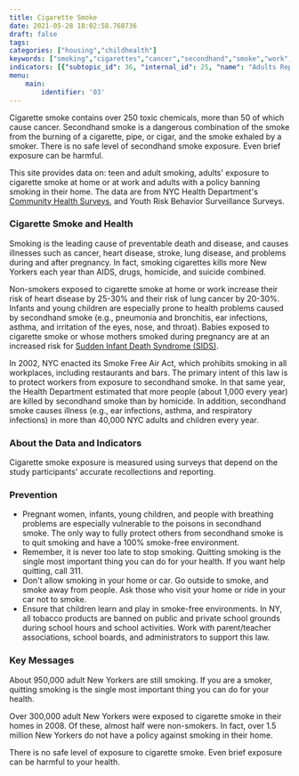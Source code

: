 ```yaml
---
title: Cigarette Smoke
date: 2021-05-28 18:02:58.768736
draft: false
tags: 
categories: ["housing","childhealth"]
keywords: ["smoking","cigarettes","cancer","secondhand","smoke","work","home", "children"]
indicators: [{"subtopic_id": 36, "internal_id": 25, "name": "Adults Reporting Secondhand Smoke at Home", "URL": "https://a816-dohbesp.nyc.gov/IndicatorPublic/VisualizationData.aspx?id=25,719b87,36,Summarize"},{"subtopic_id": 3, "internal_id": 2338, "name": "Adults Reporting Secondhand Smoke at Home from Outside Sources", "URL": "https://a816-dohbesp.nyc.gov/IndicatorPublic/VisualizationData.aspx?id=2338,719b87,3,Summarize"}, {"subtopic_id": 3, "internal_id": 2020, "name": "Adults Reporting Secondhand Smoke at Work", "URL": "https://a816-dohbesp.nyc.gov/IndicatorPublic/VisualizationData.aspx?id=2020,719b87,3,Summarize"}, {"subtopic_id": 3, "internal_id": 2017, "name": "Adults without a Smoke-Free Home Policy", "URL": "https://a816-dohbesp.nyc.gov/IndicatorPublic/VisualizationData.aspx?id=2017,719b87,3,Summarize"}, {"subtopic_id": 3, "internal_id": 2019, "name": "Cigarette Smoking among Adults", "URL": "https://a816-dohbesp.nyc.gov/IndicatorPublic/VisualizationData.aspx?id=2019,719b87,3,Summarize"}, {"subtopic_id": 3, "internal_id": 2021, "name": "Cigarette Smoking among Youths", "URL": "https://a816-dohbesp.nyc.gov/IndicatorPublic/VisualizationData.aspx?id=2021,719b87,3,Summarize"}]
menu:
    main:
        identifier: '03'
---
```


Cigarette smoke contains over 250 toxic chemicals, more than 50 of which cause cancer. Secondhand smoke is a dangerous combination of the smoke from the burning of a cigarette, pipe, or cigar, and the smoke exhaled by a smoker. There is no safe level of secondhand smoke exposure. Even brief exposure can be harmful.


This site provides data on: teen and adult smoking, adults' exposure to cigarette smoke at home or at work and adults with a policy banning smoking in their home. The data are from NYC Health Department's [Community Health Surveys](http://www1.nyc.gov/site/doh/data/data-sets/community-health-survey.page), and Youth Risk Behavior Surveillance Surveys. 

### Cigarette Smoke and Health

Smoking is the leading cause of preventable death and disease, and causes illnesses such as cancer, heart disease, stroke, lung disease, and problems during and after pregnancy. In fact, smoking cigarettes kills more New Yorkers each year than AIDS, drugs, homicide, and suicide combined.  
  
Non-smokers exposed to cigarette smoke at home or work increase their risk of heart disease by 25-30% and their risk of lung cancer by 20-30%. Infants and young children are especially prone to health problems caused by secondhand smoke (e.g., pneumonia and bronchitis, ear infections, asthma, and irritation of the eyes, nose, and throat). Babies exposed to cigarette smoke or whose mothers smoked during pregnancy are at an increased risk for [Sudden Infant Death Syndrome (SIDS)](http://a816-dohbesp.nyc.gov/IndicatorPublic/Glossary.aspx#Sudden_Infant_Death_Syndrome).  
  
In 2002, NYC enacted its Smoke Free Air Act, which prohibits smoking in all workplaces, including restaurants and bars. The primary intent of this law is to protect workers from exposure to secondhand smoke. In that same year, the Health Department estimated that more people (about 1,000 every year) are killed by secondhand smoke than by homicide. In addition, secondhand smoke causes illness (e.g., ear infections, asthma, and respiratory infections) in more than 40,000 NYC adults and children every year.

### About the Data and Indicators

Cigarette smoke exposure is measured using surveys that depend on the study participants' accurate recollections and reporting.

### Prevention

* Pregnant women, infants, young children, and people with breathing problems are especially vulnerable to the poisons in secondhand smoke. The only way to fully protect others from secondhand smoke is to quit smoking and have a 100% smoke-free environment.
* Remember, it is never too late to stop smoking. Quitting smoking is the single most important thing you can do for your health. If you want help quitting, call 311.
* Don't allow smoking in your home or car. Go outside to smoke, and smoke away from people. Ask those who visit your home or ride in your car not to smoke.
* Ensure that children learn and play in smoke-free environments. In NY, all tobacco products are banned on public and private school grounds during school hours and school activities. Work with parent/teacher associations, school boards, and administrators to support this law.

### Key Messages

About 950,000 adult New Yorkers are still smoking. If you are a smoker, quitting smoking is the single most important thing you can do for your health.  
  
Over 300,000 adult New Yorkers were exposed to cigarette smoke in their homes in 2008. Of these, almost half were non-smokers. In fact, over 1.5 million New Yorkers do not have a policy against smoking in their home.  
  
There is no safe level of exposure to cigarette smoke. Even brief exposure can be harmful to your health.

